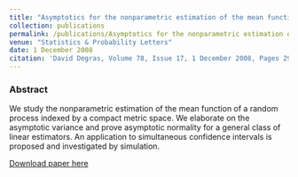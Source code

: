 ```yaml
---
title: "Asymptotics for the nonparametric estimation of the mean function of a random process"
collection: publications
permalink: /publications/Asymptotics for the nonparametric estimation of the mean function of a random process
venue: "Statistics & Probability Letters"
date: 1 December 2008
citation: 'David Degras, Volume 78, Issue 17, 1 December 2008, Pages 2976-2980.'
---
```


### Abstract
We study the nonparametric estimation of the mean function of a random process indexed by a compact metric space. We elaborate on the asymptotic variance and prove asymptotic normality for a general class of linear estimators. An application to simultaneous confidence intervals is proposed and investigated by simulation.


[Download paper here](https://www.sciencedirect.com/science/article/abs/pii/S0167715208002526)
